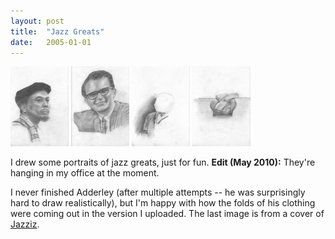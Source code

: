 ```yaml
---
layout: post
title:  "Jazz Greats"
date:   2005-01-01
---
```


[![Mingus](/media/2005/01/01/Jazz-Greats/Mingus-Preview.jpg)](/media/2005/01/01/Jazz-Greats/Mingus.jpg) [![Brubeck](/media/2005/01/01/Jazz-Greats/Brubeck-Preview.jpg)](/media/2005/01/01/Jazz-Greats/Brubeck.jpg) [![Adderley](/media/2005/01/01/Jazz-Greats/Adderley-Preview.jpg)](/media/2005/01/01/Jazz-Greats/Adderley.jpg) [![Jazziz Chair](/media/2005/01/01/Jazz-Greats/Jazziz-Chair-Preview.jpg)](/media/2005/01/01/Jazz-Greats/Jazziz-Chair.jpg)

<p>
I drew some portraits of jazz greats, just for fun.  <strong>Edit (May 2010):</strong> They're hanging in my office at the moment.
</p>

<p>
I never finished Adderley (after multiple attempts -- he was surprisingly hard to draw realistically), but I'm happy with how the folds of his clothing were coming out in the version I uploaded.  The last image is from a cover of <a href="http://www.jazziz.com/">Jazziz</a>.
</p>
